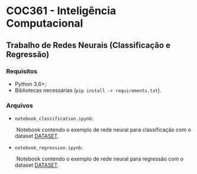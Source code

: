 # COC361 - Inteligência Computacional

## Trabalho de Redes Neurais (Classificação e Regressão)

### Requisitos

- Python 3.6+;
- Bibliotecas necessárias (`pip install -r requirements.txt`).

### Arquivos

- `notebook_classification.ipynb`:

  ​	Notebook contendo o exemplo de rede neural para classificação com o dataset [DATASET]().

- `notebook_regression.ipynb`:

  ​	Notebook contendo o exemplo de rede neural para regressão com o dataset [DATASET]().
